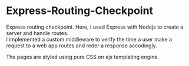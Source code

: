 # Express-Routing-Checkpoint

Express routing checkpoint. Here, I used Express with Nodejs to create a server and handle routes.  
I implemented a custom middleware to verify the time a user
make a request to a web app routes and reder a response accodingly.

The pages are styled using pure CSS on ejs templating engine.
